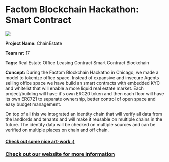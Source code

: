 <h1>Factom Blockchain Hackathon: Smart Contract</h1>

<img src="https://raw.githubusercontent.com/amadeobrands/ChainEstate/master/art-work/chain-estate.png">

<Strong>Project Name:</strong>
ChainEstate

<Strong>Team nr:</strong>
17

<Strong>Tags:</strong>
Real Estate
Office
Leasing Contract
Smart Contract
Blockchain

<Strong>Concept:</Strong>
During the Factom Blockchain Hackatho in Chicago, we made a model to tokenize office space. Instead of expansive and insecure Agents selling office space we have build an smart contracts with embedded KYC and whitelist that will enable a more liquid real estate market. Each project/building will have it's own ERC20 token and then each floor will have its own ERC721 to separate ownership, better control of open space and easy budget management.

On top of all this we integrated an identity chain that will verify all data from the landlords and tenants and will make it reusable on multiple chains in the future. The identity data will be checked on multiple sources and can be verified on multiple places on chain and off chain.

<a href="https://github.com/amadeobrands/ChainEstate/blob/master/art-work/Chain_Estate_v1.pdf" target="_blank"><h4>Check out some nice art-work :)</h4></a>

<a href="http://chainestate.tech/" target="_blank"><h3>Check out our website for more information</h3></a>


